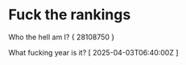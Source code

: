 # Fuck the rankings

Who the hell am I?
{ 28108750 }

What fucking year is it?
[ 2025-04-03T06:40:00Z ]
